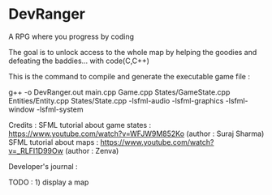 # DevRanger
A RPG where you progress by coding

The goal is to unlock access to the whole map by helping the goodies and defeating the baddies... with code(C,C++)


This is the command to compile and generate the executable game file : 

g++ -o DevRanger.out main.cpp Game.cpp States/GameState.cpp Entities/Entity.cpp States/State.cpp -lsfml-audio -lsfml-graphics -lsfml-window -lsfml-system
 
Credits : 
    SFML tutorial about game states : https://www.youtube.com/watch?v=WFJW9M852Ko (author : Suraj Sharma)
    SFML tutorial about maps : https://www.youtube.com/watch?v=_RLFI1D99Ow (author : Zenva)



Developer's journal : 

TODO : 
    1) display a map  

